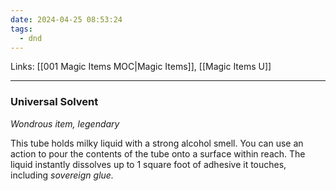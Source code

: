 ```yaml
---
date: 2024-04-25 08:53:24
tags:
  - dnd
---
```

Links: [[001 Magic Items MOC|Magic Items]], [[Magic Items U]]
___
### Universal Solvent

*Wondrous item, legendary*

This tube holds milky liquid with a strong alcohol smell. You can use an action to pour the contents of the tube onto a surface within reach. The liquid instantly dissolves up to 1 square foot of adhesive it touches, including *sovereign glue.*